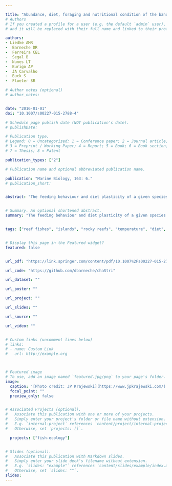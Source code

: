 ```yaml
---

title: "Abundance, diet, foraging and nutritional condition of the banded butterflyfish (*Chaetodon striatus*) along the western Atlantic"
# Authors
# If you created a profile for a user (e.g. the default `admin` user), write the username (folder name) here
# and it will be replaced with their full name and linked to their profile.

authors:
- Liedke AMR
-  Barneche DR
-  Ferreira CEL
-  Segal B
-  Nunes LT
-  Burigo AP
-  JA Carvalho
-  Buck S
-  Floeter SR

# Author notes (optional)
# author_notes:


date: "2016-01-01"
doi: "10.1007/s00227-015-2788-4"

# Schedule page publish date (NOT publication's date).
# publishDate:

# Publication type.
# Legend: 0 = Uncategorized; 1 = Conference paper; 2 = Journal article;
# 3 = Preprint / Working Paper; 4 = Report; 5 = Book; 6 = Book section;
# 7 = Thesis; 8 = Patent

publication_types: ["2"]

# Publication name and optional abbreviated publication name.

publication: "Marine Biology, 163: 6."
# publication_short:


abstract: "The feeding behaviour and diet plasticity of a given species are usually shaped by the relationship between species physiology and the quality and availability of resources in the environment. As such, some species may achieve wide geographical distributions by utilizing multiple resources at different sites within their ranges. We studied the distribution and feeding of *Chaetodon striatus*, the most widespread butterflyfish in the Atlantic, by assessing its density and foraging rates in eight sites enclosing 44° of latitude. We also evaluated the relationship between fish density and foraging rates with nutritional condition and diet across study sites, and the gut length relative to body size. Density and foraging rates did not differ among studied sites. In 169 stomachs analysed, we found 52 different items (12–23 per site). Polychaeta and Cnidaria were the most important items in seven study sites. Therefore, *C. striatus* may be considered as a non-coral generalist feeder, as it feeds on a wide variety of items and substrata along the studied range, with no consistent selectivity pattern for foraging substratum across sites. Individuals from all sites but Salvador (NE Brazil) had similar RNA/DNA ratios, suggesting that *C. striatus* nutritional condition is similar along its extensive distribution. Our findings highlight the importance of assessing different sites within the distribution range of generalist butterflyfishes, and different variables, to a better comprehension of the feeding ecology of these species."


# Summary. An optional shortened abstract.
summary: "The feeding behaviour and diet plasticity of a given species are usually shaped by the relationship between species physiology and the quality and availability of resources in the environment. As such, some species may achieve wide geographical distributions by utilizing multiple resources at different sites within their ranges. We studied the distribution and feeding of *Chaetodon striatus*..."


tags: ["reef fishes", "islands", "rocky reefs", "temperature", "diet", "bites", "latitude", "body size", "R", "Bayesian", "GitHub"]


# Display this page in the Featured widget?
featured: false


url_pdf: "https://link.springer.com/content/pdf/10.1007%2Fs00227-015-2788-4.pdf"

url_code: "https://github.com/dbarneche/chaStri"

url_dataset: ""

url_poster: ""

url_project: ""

url_slides: ""

url_source: ""

url_video: ""


# Custom links (uncomment lines below)
# links:
# - name: Custom Link
#   url: http://example.org



# Featured image
# To use, add an image named `featured.jpg/png` to your page's folder.
image:
  caption: '[Photo credit: JP Krajewski](https://www.jpkrajewski.com/)'
  focal_point: ""
  preview_only: false


# Associated Projects (optional).
#   Associate this publication with one or more of your projects.
#   Simply enter your project's folder or file name without extension.
#   E.g. `internal-project` references `content/project/internal-project/index.md`.
#   Otherwise, set `projects: []`.

  projects: ["fish-ecology"]


# Slides (optional).
#   Associate this publication with Markdown slides.
#   Simply enter your slide deck's filename without extension.
#   E.g. `slides: "example"` references `content/slides/example/index.md`.
#   Otherwise, set `slides: ""`.
slides:
---
```



